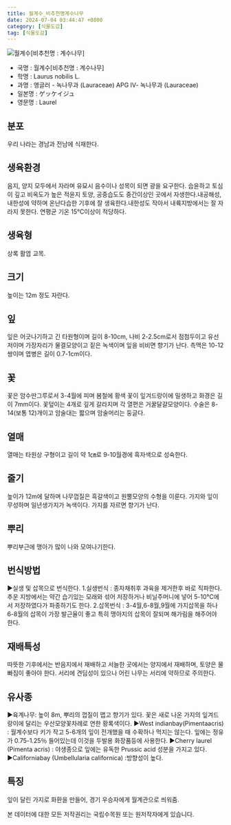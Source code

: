 ```yaml
---
title: 월계수_비추천명계수나무
date: 2024-07-04 03:44:47 +0800
category: [식물도감]
tag: [식물도감]
---
```




![월계수[비추천명 : 계수나무]](/fileUpload/plants/basic/Lauraceae/Laurus/11512/11512_2_th2.JPG)
- 국명 : 월계수[비추천명 : 계수나무]
- 학명 : Laurus nobilis L.
- 과명 : 앵글러 - 녹나무과 (Lauraceae) APG Ⅳ- 녹나무과 (Lauraceae)
- 일본명 : ゲッケイジュ
- 영문명 : Laurel


## 분포
우리 나라는 경남과 전남에 식재한다.
## 생육환경
음지, 양지 모두에서 자라며 유묘시 음수이나 성목이 되면 광을 요구한다. 습윤하고 토심이 깊고 비옥도가 높은 적윤지 토양, 공중습도도 중간이상인 곳에서 자생한다.내공해성, 내한성에 약하며 온난다습한 기후에 잘 생육한다.내한성도 작아서 내륙지방에서는 잘 자라지 못한다. 연평균 기온 15℃이상이 적당하다.
## 생육형
상록 활엽 교목.
## 크기
높이는 12m 정도 자란다.
## 잎
잎은 어긋나기하고 긴 타원형이며 길이 8-10cm, 나비 2-2.5cm로서 점첨두이고 유선저이며 가장자리가 물결모양이고 짙은 녹색이며 잎을 비비면 향기가 난다. 측맥은 10-12 쌍이며 엽병은 길이 0.7-1cm이다.
## 꽃
꽃은 암수딴그루로서 3-4월에 피며 봄철에 황색 꽃이 잎겨드랑이에 밀생하고 화경은 길이 7mm이다. 꽃덮이는 4개로 깊게 갈라지며 각 열편은 거꿀달걀모양이다. 수술은 8-14(보통 12)개이고 암술대는 짧으며 암술머리는 둥글다.
## 열매
열매는 타원상 구형이고 길이 약 1㎝로 9-10월경에 흑자색으로 성숙한다.
## 줄기
높이가 12m에 달하며 나무껍질은 흑갈색이고 원뿔모양의 수형을 이룬다. 가지와 잎이 무성하며 일년생가지가 녹색이다. 가지를 자르면 향기가 난다.
## 뿌리
뿌리부근에 맹아가 많이 나와 모여나기한다.
## 번식방법
▶실생 및 삽목으로 번식한다. 1.실생번식 : 종자채취후 과육을 제거한후 바로 직파한다. 추운 지방에서는 약간 습기있는 모래와 섞어 저장하거나 비닐주머니에 넣어 5-10℃에서 저장하였다가 파종하기도 한다.2.삽목번식 : 3-4월,6-8월,9월에 가지삽목을 하나 6-8월의 삽목이 가장 발근율이 좋고 특히 맹아지의 삽목이 잘되며 해가림을 해주어야 한다.
## 재배특성
따뜻한 기후에서는 반음지에서 재배하고 서늘한 곳에서는 양지에서 재배하며, 토양은 물빠짐이 좋아야 한다. 서리에 견딤성이 있으나 어린 나무는 서리에 약하므로 주의한다.
## 유사종
▶육계나무: 높이 8m, 뿌리의 껍질이 맵고 향기가 있다. 꽃은 새로 나온 가지의 잎겨드랑이에 달리는 우산모양꽃차례로 연한 황록색이다.▶West indianbay(Pimentaacris) : 월계수보다 키가 작고 5-6개의 잎이 전개했을 때 수확하나 먹지는 않는다. 잎에는 정유가 0.75-1.25％ 들어있는데 이것을 두발용 화장품등에 사용한다. ▶Cherry laurel (Pimenta acris) : 야생종으로 잎에는 유독한 Prussic acid 성분을 가지고 있다. ▶Californiabay (Umbellularia californica) :방향성이 높다.
## 특징
잎이 달린 가지로 화환을 만들어, 경기 우승자에게 월계관으로 씌워줌.






본 데이터에 대한 모든 저작권리는 국립수목원 또는 원저작자에게 있습니다.
